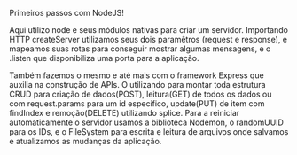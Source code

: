 Primeiros passos com NodeJS!

Aqui utilizo node e seus módulos nativas para criar um servidor.
Importando HTTP createServer utilizamos seus dois paramêtros (request e response), e mapeamos suas rotas para conseguir mostrar algumas mensagens, e o .listen que disponibiliza uma porta para a aplicação.

Também fazemos o mesmo e até mais com o framework Express que auxilia na construção de APIs. O utilizando para montar toda estrutura CRUD para criação de dados(POST), leitura(GET) de todos os dados ou com request.params para um id especifico, update(PUT) de item com findIndex e remoção(DELETE) utilizando splice.
Para a reiniciar automaticamente o servidor usamos a biblioteca Nodemon, o randomUUID para os IDs, e o FileSystem para escrita e leitura de arquivos onde salvamos e atualizamos as mudanças da aplicação.